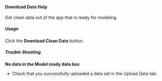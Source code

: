 #### Download Data Help

Get clean data out of the app that is ready for modeling. 

##### Usage

Click the **Download Clean Data** button.

##### Trouble Shooting

**No data in the Model ready data box**

- Check that you successfully uploaded a data set in the Upload Data tab. 
